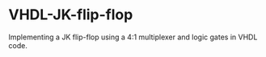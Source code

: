 # VHDL-JK-flip-flop

Implementing a JK flip-flop using a 4:1 multiplexer and logic gates in VHDL code.
